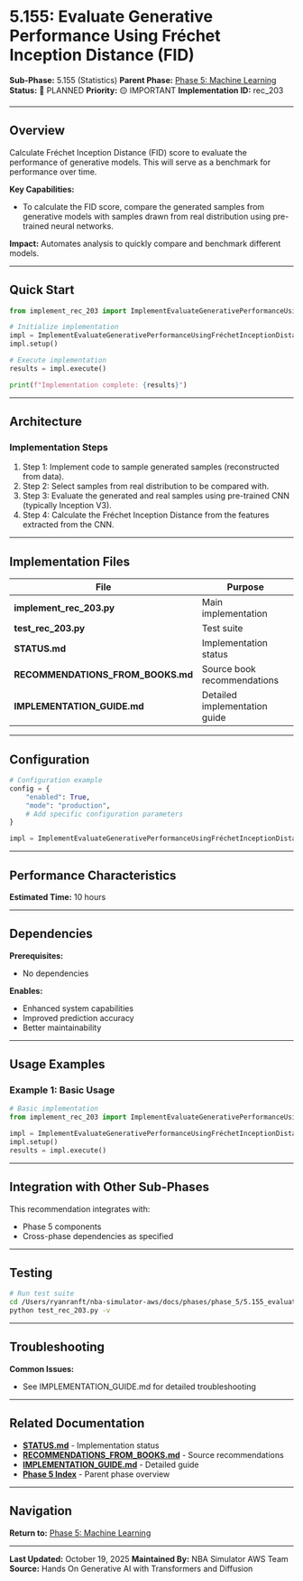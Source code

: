 # 5.155: Evaluate Generative Performance Using Fréchet Inception Distance (FID)

**Sub-Phase:** 5.155 (Statistics)
**Parent Phase:** [Phase 5: Machine Learning](../PHASE_5_INDEX.md)
**Status:** 🔵 PLANNED
**Priority:** 🟡 IMPORTANT
**Implementation ID:** rec_203

---

## Overview

Calculate Fréchet Inception Distance (FID) score to evaluate the performance of generative models. This will serve as a benchmark for performance over time.

**Key Capabilities:**
- To calculate the FID score, compare the generated samples from generative models with samples drawn from real distribution using pre-trained neural networks.

**Impact:**
Automates analysis to quickly compare and benchmark different models.

---

## Quick Start

```python
from implement_rec_203 import ImplementEvaluateGenerativePerformanceUsingFréchetInceptionDistanceFid

# Initialize implementation
impl = ImplementEvaluateGenerativePerformanceUsingFréchetInceptionDistanceFid()
impl.setup()

# Execute implementation
results = impl.execute()

print(f"Implementation complete: {results}")
```

---

## Architecture

### Implementation Steps

1. Step 1: Implement code to sample generated samples (reconstructed from data).
2. Step 2: Select samples from real distribution to be compared with.
3. Step 3: Evaluate the generated and real samples using pre-trained CNN (typically Inception V3).
4. Step 4: Calculate the Fréchet Inception Distance from the features extracted from the CNN.

---

## Implementation Files

| File | Purpose |
|------|---------|
| **implement_rec_203.py** | Main implementation |
| **test_rec_203.py** | Test suite |
| **STATUS.md** | Implementation status |
| **RECOMMENDATIONS_FROM_BOOKS.md** | Source book recommendations |
| **IMPLEMENTATION_GUIDE.md** | Detailed implementation guide |

---

## Configuration

```python
# Configuration example
config = {
    "enabled": True,
    "mode": "production",
    # Add specific configuration parameters
}

impl = ImplementEvaluateGenerativePerformanceUsingFréchetInceptionDistanceFid(config=config)
```

---

## Performance Characteristics

**Estimated Time:** 10 hours

---

## Dependencies

**Prerequisites:**
- No dependencies

**Enables:**
- Enhanced system capabilities
- Improved prediction accuracy
- Better maintainability

---

## Usage Examples

### Example 1: Basic Usage

```python
# Basic implementation
from implement_rec_203 import ImplementEvaluateGenerativePerformanceUsingFréchetInceptionDistanceFid

impl = ImplementEvaluateGenerativePerformanceUsingFréchetInceptionDistanceFid()
impl.setup()
results = impl.execute()
```

---

## Integration with Other Sub-Phases

This recommendation integrates with:
- Phase 5 components
- Cross-phase dependencies as specified

---

## Testing

```bash
# Run test suite
cd /Users/ryanranft/nba-simulator-aws/docs/phases/phase_5/5.155_evaluate_generative_performance_using_fréchet_inception_dist
python test_rec_203.py -v
```

---

## Troubleshooting

**Common Issues:**
- See IMPLEMENTATION_GUIDE.md for detailed troubleshooting

---

## Related Documentation

- **[STATUS.md](STATUS.md)** - Implementation status
- **[RECOMMENDATIONS_FROM_BOOKS.md](RECOMMENDATIONS_FROM_BOOKS.md)** - Source recommendations
- **[IMPLEMENTATION_GUIDE.md](IMPLEMENTATION_GUIDE.md)** - Detailed guide
- **[Phase 5 Index](../PHASE_5_INDEX.md)** - Parent phase overview

---

## Navigation

**Return to:** [Phase 5: Machine Learning](../PHASE_5_INDEX.md)

---

**Last Updated:** October 19, 2025
**Maintained By:** NBA Simulator AWS Team
**Source:** Hands On Generative AI with Transformers and Diffusion
